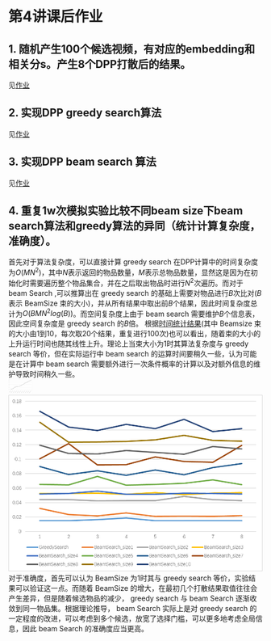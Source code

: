 # 第4讲课后作业
## 1. 随机产生100个候选视频，有对应的embedding和相关分s。产生8个DPP打散后的结果。
见[作业](https://github.com/GGsimidaRazer/TikTok-summer-school/blob/main/%E7%AC%AC%E5%9B%9B%E8%AE%B2%E8%AF%BE%E5%90%8E%E4%BD%9C%E4%B8%9A.ipynb)
## 2. 实现DPP greedy search算法
见[作业](https://github.com/GGsimidaRazer/TikTok-summer-school/blob/main/%E7%AC%AC%E5%9B%9B%E8%AE%B2%E8%AF%BE%E5%90%8E%E4%BD%9C%E4%B8%9A.ipynb)
## 3. 实现DPP beam search 算法
见[作业](https://github.com/GGsimidaRazer/TikTok-summer-school/blob/main/%E7%AC%AC%E5%9B%9B%E8%AE%B2%E8%AF%BE%E5%90%8E%E4%BD%9C%E4%B8%9A.ipynb)
## 4. 重复1w次模拟实验比较不同beam size下beam search算法和greedy算法的异同（统计计算复杂度，准确度）。
  首先对于算法复杂度，可以直接计算 greedy search 在DPP计算中的时间复杂度为$O(MN^2)$，其中$N$表示返回的物品数量，$M$表示总物品数量，显然这是因为在初始化时需要遍历整个物品集合，并在之后取出物品时进行$N^2$次遍历。而对于 beam Search ,可以推算出在 greedy search 的基础上需要对物品进行$B$次比对($B$表示 BeamSize 束的大小)，并从所有结果中取出前$B$个结果，因此时间复杂度总计为$O(BMN^2log(B))$。而空间复杂度上由于 beam search 需要维护$B$个信息表，因此空间复杂度是 greedy search 的$B$倍。
根据[时间统计结果](https://github.com/GGsimidaRazer/TikTok-summer-school/blob/main/times100.csv)(其中 Beamsize 束的大小由1到10，每次取20个结果，重复进行100次)也可以看出，随着束的大小的上升运行时间也随其线性上升。理论上当束大小为1时其算法复杂度与 greedy search 等价，但在实际运行中 beam search 的运算时间要稍久一些，认为可能是在计算中 beam search 需要额外进行一次条件概率的计算以及对额外信息的维护导致时间稍久一些。  
<img src="https://github.com/GGsimidaRazer/TikTok-summer-school/blob/main/fig.png?raw=true" width=48> ![多次实验的运行时间](https://github.com/GGsimidaRazer/TikTok-summer-school/blob/main/pic1.png?raw=true)  
  对于准确度，首先可以认为 BeamSize 为1时其与 greedy search 等价，实验结果可以验证这一点。而随着 BeamSize 的增大，在最初几个打散结果取值往往会产生差异，但是随着候选物品的减少， greedy search 与 beam Search 逐渐收敛到同一物品集。根据理论推导， beam Search 实际上是对 greedy search 的一定程度的改进，可以考虑到多个候选，放宽了选择门槛，可以更多地考虑全局信息，因此 beam Search 的准确度应当更高。  
